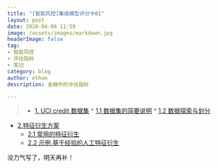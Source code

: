```yaml
---
title: "[智能风控]集成模型评分卡01"
layout: post
date: 2020-04-08 11:59
image: /assets/images/markdown.jpg
headerImage: false
tag:
- 智能风控
- 评估指标
- 笔记
category: blog
author: ethan
description: 金融中的评估指标

---
```


> * [1. UCI credit 数据集](#1)
	* [1.1 数据集的简要说明](#1.1)
	* [1.2 数据探索与划分](#1.2)
* [2.特征衍生方案](#2)
	* [2.1 常用的特征衍生](#2.1)
	* [2.2 示例 基于经验的人工特征衍生](#2.2)

没力气写了，明天再补！





